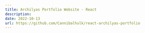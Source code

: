 ```yaml
---
title: Archilyas Portfolio Website - React
description: 
date: 2022-10-13
url: https://github.com/Cannibalhulk/react-archilyas-portfolio
---
```

